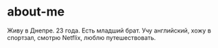 # about-me

Живу в Днепре. 23 года. Есть младший брат. Учу английский, хожу в спортзал, смотрю Netflix, люблю путешествовать. 